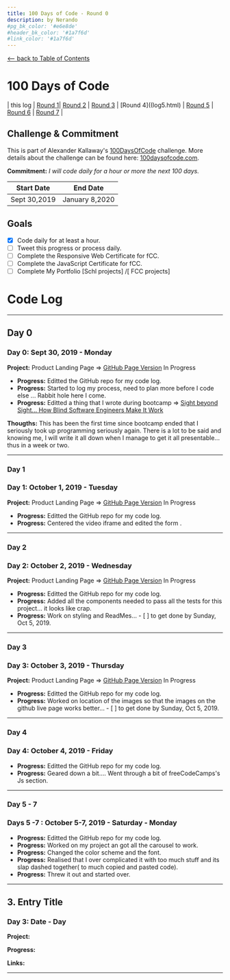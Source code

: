 ```yaml
---
title: 100 Days of Code - Round 0
description: by Nerando
#pg_bk_color: '#e6e8de'
#header_bk_color: '#1a7f6d'
#link_color: '#1a7f6d'
---
```

<!-- markdownlint-disable MD022 MD024 MD032 MD033 -->


<p class="toc"><a href="./index.html">&lt;– back to Table of Contents</a></p>

# 100 Days of Code
 | this log | [Round 1](https://github.com/Nerajno/100-days-log/blob/master/docs/log2.md)| [Round 2](log3.html) | [Round 3](log4.html) | [Round 4]((log5.html) | [Round 5](log6.html) | [Round 6](log6.html) | [Round 7](log7.html) |

## Challenge & Commitment
This is part of Alexander Kallaway's [100DaysOfCode](https://github.com/Kallaway/100-days-of-code "the official repo") challenge. More details about the challenge can be found here: [100daysofcode.com](http://100daysofcode.com/ "100daysofcode.com").

**Commitment:** *I will code daily for a hour or more  the next 100 days.*

|  Start Date   | End Date     |
| ------------- | ------------ |
| Sept 30,2019 | January 8,2020 |

## Goals

- [x] Code daily for at least a hour. 
- [ ] Tweet this progress or process daily.
- [ ] Complete the Responsive Web Certificate for fCC. 
- [ ] Complete the JavaScript Certificate for fCC.
- [ ] Complete My Portfolio [Schl projects] /[ FCC projects]

# Code Log

---

## Day 0
### Day 0: Sept 30, 2019 - Monday

**Project:** Product Landing Page => [GitHub Page Version](https://nerajno.github.io/fCC_Product_Landing_Page/) In Progress

+ **Progress:** Editted the GitHub repo for my code log.
+ **Progress:** Started to log my process, need to plan more before I code else ... Rabbit hole here I come.
+ **Progress:** Editted a thing that I wrote during bootcamp => [Sight beyond Sight... How Blind Software Engineers Make It Work](https://dev.to/nerajno/sight-beyond-sight-how-blind-software-engineers-make-it-work-4lo0)

**Thougths:** This has been the first time since bootcamp ended that I seriously took up programming seriously again. There is a lot to be said and knowing me, I will write it all down when I manage to get it all presentable... thus in a week or two.    


---

### Day 1 
### Day 1: October 1, 2019 - Tuesday

**Project:** Product Landing Page => [GitHub Page Version](https://nerajno.github.io/fCC_Product_Landing_Page/) In Progress

+ **Progress:** Editted the GitHub repo for my code log. 
+ **Progress:** Centered the video iframe and edited the form .

---
### Day 2
### Day 2: October 2, 2019 - Wednesday

**Project:** Product Landing Page => [GitHub Page Version](https://nerajno.github.io/fCC_Product_Landing_Page/) In Progress

+ **Progress:** Editted the GitHub repo for my code log. 
+ **Progress:** Added all the components needed to pass all the tests for this project... it looks like crap.
+ **Progress:** Work on styling and ReadMes... - [ ] to get done by Sunday, Oct 5, 2019.

---
### Day 3
### Day 3: October 3, 2019 - Thursday

**Project:** Product Landing Page => [GitHub Page Version](https://nerajno.github.io/fCC_Product_Landing_Page/) In Progress

+ **Progress:** Editted the GitHub repo for my code log. 
+ **Progress:** Worked on location of the images so that the images on the github live page works better... - [ ] to get done by Sunday, Oct 5, 2019.

---
### Day 4
### Day 4: October 4, 2019 - Friday

+ **Progress:** Editted the GitHub repo for my code log. 
+ **Progress:** Geared down a bit.... Went through a bit of freeCodeCamps's Js section.

---
### Day 5 - 7
### Days 5 -7 : October 5-7, 2019 - Saturday - Monday 

+ **Progress:** Editted the GitHub repo for my code log. 
+ **Progress:** Worked on my project an got all the carousel to work.
+ **Progress:** Changed the color scheme and the font.
+ **Progress:** Realised that I over complicated it with too much stuff and its slap dashed together( to much copied and pasted code).
+ **Progress:** Threw it out and started over.





---
## 3. Entry Title
### Day 3: Date - Day

**Project:**

**Progress:**

**Links:**

---
